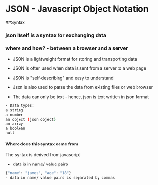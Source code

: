 # JSON - Javascript Object Notation
##Syntax
### json itself is a syntax for exchanging data
### where and how? - between a browser and a server

- JSON is a lightweight format for storing and transporting data
- JSON is often used when data is sent from a server to a web page
- JSON is "self-describing" and easy to understand

- Json is also used to parse the data from existing files or web browser
- The data can only be text - hence, json is text written in json format

````bash
- Data types:
a string
a number
an object (json object)
an array
a boolean
null
````

#### Where does this syntax come from
The syntax is derived from javascript
- data is in name/ value pairs
```bash
{"name": "james", "age": "18"}
- data in name/ value pairs is separated by commas
```